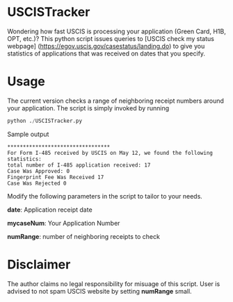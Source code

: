 # USCISTracker
Wondering how fast USCIS is processing your application (Green Card, H1B, OPT, etc.)? This python script issues queries to [USCIS check my status webpage] 
(https://egov.uscis.gov/casestatus/landing.do) to give you statistics of applications that was received on dates that you specify.

# Usage
The current version checks a range of neighboring receipt numbers around your application. The script is simply invoked by running

```python
python ./USCISTracker.py
```
Sample output

```
*********************************
For Form I-485 received by USCIS on May 12, we found the following statistics: 
total number of I-485 application received: 17
Case Was Approved: 0
Fingerprint Fee Was Received 17
Case Was Rejected 0

```


Modify the following parameters in the script to tailor to your needs.

**date**: Application receipt date

**mycaseNum**: Your Application Number

**numRange**: number of neighboring receipts to check


# Disclaimer
The author claims no legal responsibility for misuage of this script. User is advised to not spam USCIS website by setting **numRange** small.
